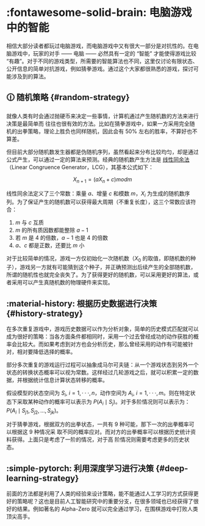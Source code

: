 # :fontawesome-solid-brain: 电脑游戏中的智能

相信大部分读者都玩过电脑游戏，而电脑游戏中又有很大一部分是对抗性的。在电脑游戏中，玩家的对手 —— 电脑 —— 必然具有一定的 “智能” 才能使得游戏比较 “有趣”。对于不同的游戏类型，所需要的智能算法也不同，这里仅讨论有限状态、公开信息的简单对抗游戏，例如猜拳游戏。通过这个大家都很熟悉的游戏，探讨可能涉及到的算法。

## :clock1230: 随机策略 {#random-strategy}

就像人类有时会通过抛硬币来决定一些事情，计算机通过产生随机数的方法来进行决策是最简单而
往往也很有效的方法。比如在猜拳游戏中，如果一方采用完全随机的出拳策略，理论上胜负也同样随机，因此会有 50% 左右的胜率，不算好也不算差。

但目前大部分随机数发生器都是伪随机序列，虽然看起来分布比较均匀，却是通过公式产生，可以通过一定的算法来预测。经典的随机数产生方法是 [线性同余法](https://zh.wikipedia.org/wiki/%E7%B7%9A%E6%80%A7%E5%90%8C%E9%A4%98%E6%96%B9%E6%B3%95)（Linear Congruence Generator，LCG），其基本公式如下：

$$
X_{n+1}=(aX_{n}+c)modm
$$

线性同余法定义了三个常数：乘量 $a$、增量 $c$ 和模数 $m$，$X_{i}$ 为生成的随机数序列。为了保证产生的随机数可以获得最大周期（不重复长度），这三个常数应该符合：

1. $m$ 与 $c$ 互质
2. $m$ 的所有质因数都能整除 $a − 1$
3. 若 $m$ 是 $4$ 的倍数，$a − 1$ 也是 $4$ 的倍数
4. $a$、$c$ 都是正数，还要比 $m$ 小

对于比较简单的情况，游戏一方仅初始化一次随机数（$X_{0}$ 的取值，即随机数的种子），游戏另一方就有可能猜到这个种子，并正确预测出后续产生的全部随机数，所谓的随机性也就完全丧失了。为了获得更好的随机数，可以采用更好的算法，或者采用可以产生真随机数的物理硬件来实现。

## :material-history: 根据历史数据进行决策 {#history-strategy}

在多次重复游戏中，游戏历史数据可以作为分析对象，简单的历史模式匹配就可以成为很好的策略：当各方面条件都相同时，采用一个过去曾经成功的动作获胜的概率会比较大。而如果考虑到对方也会分析历史，那么曾经采用的动作有可能被针对，相对要降低选择的概率。

部分多次重复的游戏运行过程可以抽象成马尔可夫链：从一个游戏状态到另外一个状态的转换状态概率可以视为常数。这样经过几轮游戏之后，就可以积累一定的数据，并根据统计信息计算状态转移的概率。

假设模型的状态空间为 $S_{i}$, $i = 1, · · · , n$，动作空间为 $A_{i}$, $i = 1, · · · , m$。则在特定状态下采取某种动作的概率可以表示为 $P(A_i \mid S_j)$。对于多阶情况则可以表示为：$P(A_i \mid S_{j1}, S_{j2}, \ldots, S_{jk})$。

对于猜拳游戏，根据双方的出拳状态，一共有 9 种可能，那下一次的出拳概率可以根据这 9 种情况采
取不同的概率应对。而对方的出拳概率可以根据历史统计资料获得。上面只是考虑了一阶的情况，对于高
阶情况则需要考虑更多的历史状态。

## :simple-pytorch: 利用深度学习进行决策 {#deep-learning-strategy}

前面的方法都是利用了人类的经验来设计策略，能不能通过人工学习的方式获得更好的策略呢？这也是目前人工智能研究中的重要分支，在很多领域也已经获得了很好的结果。例如著名的 Alpha-Zero 就可以完全通过学习，在围棋游戏中打败人类顶尖高手。
